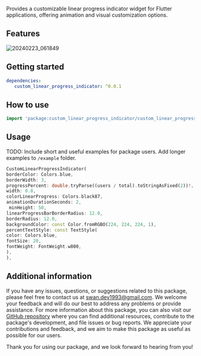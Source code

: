 Provides a customizable linear progress indicator widget for Flutter applications, offering animation and visual customization options.

## Features

![20240223_061849](https://github.com/SwanFlutter/custom_linear_progress_indicator/assets/151648897/090007b6-b92c-47c7-abf4-064cb5b5cf7e)


## Getting started

```yaml
dependencies:
   custom_linear_progress_indicator: ^0.0.1

```
## How to use

```dart
import 'package:custom_linear_progress_indicator/custom_linear_progress_indicator.dart';

```
## Usage

TODO: Include short and useful examples for package users. Add longer examples
to `/example` folder.

```dart
CustomLinearProgressIndicator(
borderColor: Colors.blue,
borderWidth: 3,
progressPercent: double.tryParse((users / total).toStringAsFixed(2))!,
width: 0.8,
colorLinearProgress: Colors.black87,
animationDurationSeconds: 2,
 minHeight: 50,
linearProgressBarBorderRadius: 12.0,
borderRadius: 12.0,
backgroundColor: const Color.fromRGBO(224, 224, 224, 1),
percentTextStyle: const TextStyle(
color: Colors.blue,
fontSize: 20,
fontWeight: FontWeight.w800,
),
),
```

## Additional information

If you have any issues, questions, or suggestions related to this package, please feel free to contact us at [swan.dev1993@gmail.com](mailto:swan.dev1993@gmail.com). We welcome your feedback and will do our best to address any problems or provide assistance.
For more information about this package, you can also visit our [GitHub repository](https://github.com/SwanFlutter/image_blur) where you can find additional resources, contribute to the package's development, and file issues or bug reports. We appreciate your contributions and feedback, and we aim to make this package as useful as possible for our users.

Thank you for using our package, and we look forward to hearing from you!

